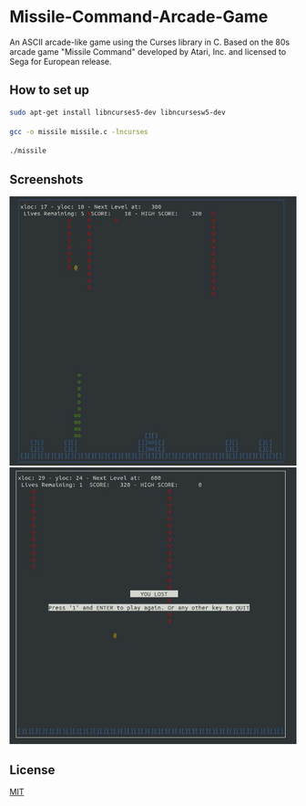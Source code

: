 # Missile-Command-Arcade-Game

An ASCII arcade-like game using the Curses library in C.
Based on the 80s arcade game "Missile Command" developed by Atari, Inc. and licensed to Sega for European release.

## How to set up 

```bash
sudo apt-get install libncurses5-dev libncursesw5-dev

gcc -o missile missile.c -lncurses

./missile 
```

## Screenshots 

![Alt text](https://github.com/Paris778/Missile-Command-Arcade-Game/blob/main/scnrshots/Capture2.JPG "Title")
![Alt text](https://github.com/Paris778/Missile-Command-Arcade-Game/blob/main/scnrshots/Capture.JPG "Title")


## License
[MIT](https://choosealicense.com/licenses/mit/)
